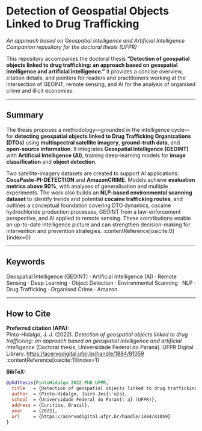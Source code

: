 # Detection of Geospatial Objects Linked to Drug Trafficking
*An approach based on Geospatial Intelligence and Artificial Intelligence*  
*Companion repository for the doctoral thesis (UFPR)*

This repository accompanies the doctoral thesis **“Detection of geospatial objects linked to drug trafficking: an approach based on geospatial intelligence and artificial intelligence.”** It provides a concise overview, citation details, and pointers for readers and practitioners working at the intersection of GEOINT, remote sensing, and AI for the analysis of organised crime and illicit economies.

---

## Summary
The thesis proposes a methodology—grounded in the intelligence cycle—for **detecting geospatial objects linked to Drug Trafficking Organizations (DTOs)** using **multispectral satellite imagery**, **ground-truth data**, and **open-source information**. It integrates **Geospatial Intelligence (GEOINT)** with **Artificial Intelligence (AI)**, training deep-learning models for **image classification** and **object detection**.

Two satellite-imagery datasets are created to support AI applications: **CocaPaste-PI-DETECTION** and **AmazonCRIME**. Models achieve **evaluation metrics above 90%**, with analyses of generalisation and multiple experiments. The work also builds an **NLP-based environmental scanning dataset** to identify trends and potential **cocaine trafficking routes**, and outlines a conceptual foundation covering DTO dynamics, cocaine hydrochloride production processes, GEOINT from a law-enforcement perspective, and AI applied to remote sensing. These contributions enable an up-to-date intelligence picture and can strengthen decision-making for intervention and prevention strategies. :contentReference[oaicite:0]{index=0}

---

## Keywords
Geospatial Intelligence (GEOINT) · Artificial Intelligence (AI) · Remote Sensing · Deep Learning · Object Detection · Environmental Scanning · NLP · Drug Trafficking · Organised Crime · Amazon

---

## How to Cite
**Preferred citation (APA):**  
Pinto-Hidalgo, J. J. (2022). *Detection of geospatial objects linked to drug trafficking: an approach based on geospatial intelligence and artificial intelligence* (Doctoral thesis, Universidade Federal do Paraná). UFPR Digital Library. https://acervodigital.ufpr.br/handle/1884/81059 :contentReference[oaicite:1]{index=1}

**BibTeX:**
```bibtex
@phdthesis{PintoHidalgo_2022_PhD_UFPR,
  title   = {Detection of geospatial objects linked to drug trafficking: an approach based on geospatial intelligence and artificial intelligence},
  author  = {Pinto-Hidalgo, Jairo Jes{\'u}s},
  school  = {Universidade Federal do Paran{\'a} (UFPR)},
  address = {Curitiba, Brazil},
  year    = {2022},
  url     = {https://acervodigital.ufpr.br/handle/1884/81059}
}
